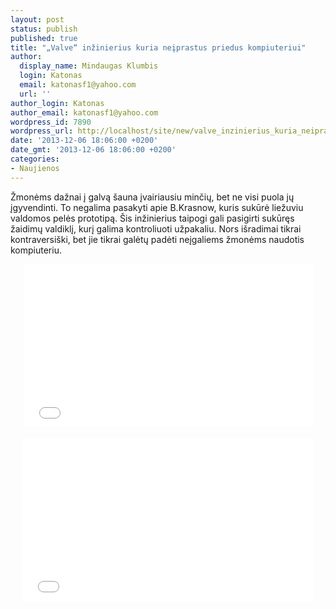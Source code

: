 ```yaml
---
layout: post
status: publish
published: true
title: "„Valve“ inžinierius kuria neįprastus priedus kompiuteriui"
author:
  display_name: Mindaugas Klumbis
  login: Katonas
  email: katonasf1@yahoo.com
  url: ''
author_login: Katonas
author_email: katonasf1@yahoo.com
wordpress_id: 7890
wordpress_url: http://localhost/site/new/valve_inzinierius_kuria_neiprastus_priedus_kompiuteriui/
date: '2013-12-06 18:06:00 +0200'
date_gmt: '2013-12-06 18:06:00 +0200'
categories:
- Naujienos
---
```

<p>
	Žmonėms dažnai į galvą &scaron;auna įvairiausiu minčių, bet ne visi puola jų įgyvendinti. To negalima pasakyti apie B.Krasnow, kuris sukūrė liežuviu valdomos pelės prototipą. &Scaron;is inžinierius taipogi gali pasigirti sukūręs žaidimų valdiklį, kurį galima kontroliuoti užpakaliu. Nors i&scaron;radimai tikrai kontraversi&scaron;ki, bet jie tikrai galėtų padėti neįgaliems žmonėms naudotis kompiuteriu.</p>
<p style="text-align: center;">
	&nbsp;<iframe allowfullscreen="" frameborder="0" height="261" src="//www.youtube.com/embed/HyaiszgzIzo?rel=0" width="464"></iframe></p>
<p style="text-align: center;">
	<iframe allowfullscreen="" frameborder="0" height="261" src="//www.youtube.com/embed/vfqtKJAnJHg?rel=0" width="464"></iframe></p>
